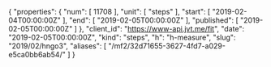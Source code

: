 {
  "properties": {
    "num": [
      11708
    ],
    "unit": [
      "steps"
    ],
    "start": [
      "2019-02-04T00:00:00Z"
    ],
    "end": [
      "2019-02-05T00:00:00Z"
    ],
    "published": [
      "2019-02-05T00:00:00Z"
    ]
  },
  "client_id": "https://www-api.jvt.me/fit",
  "date": "2019-02-05T00:00:00Z",
  "kind": "steps",
  "h": "h-measure",
  "slug": "2019/02/hngo3",
  "aliases": [
    "/mf2/32d71655-3627-4fd7-a029-e5ca0bb6ab54/"
  ]
}
